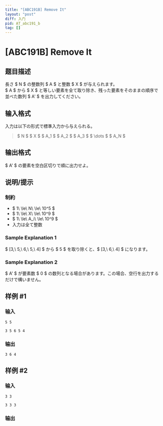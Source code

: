 ```yaml
---
title: "[ABC191B] Remove It"
layout: "post"
diff: 入门
pid: AT_abc191_b
tag: []
---
```


# [ABC191B] Remove It

## 题目描述

[problemUrl]: https://atcoder.jp/contests/abc191/tasks/abc191_b

長さ $ N $ の整数列 $ A $ と整数 $ X $ が与えられます。  
 $ A $ から $ X $ と等しい要素を全て取り除き、残った要素をそのままの順序で並べた数列 $ A' $ を出力してください。

## 输入格式

入力は以下の形式で標準入力から与えられる。

> $ N $ $ X $ $ A_1 $ $ A_2 $ $ A_3 $ $ \dots $ $ A_N $

## 输出格式

$ A' $ の要素を空白区切りで順に出力せよ。

## 说明/提示

### 制約

- $ 1\ \le\ N\ \le\ 10^5 $
- $ 1\ \le\ X\ \le\ 10^9 $
- $ 1\ \le\ A_i\ \le\ 10^9 $
- 入力は全て整数

### Sample Explanation 1

$ [3,\ 5,\ 6,\ 5,\ 4] $ から $ 5 $ を取り除くと、$ [3,\ 6,\ 4] $ になります。

### Sample Explanation 2

$ A' $ が要素数 $ 0 $ の数列となる場合があります。この場合、空行を出力するだけで構いません。

## 样例 #1

### 输入

```
5 5
3 5 6 5 4
```

### 输出

```
3 6 4
```

## 样例 #2

### 输入

```
3 3
3 3 3
```

### 输出

```

```

